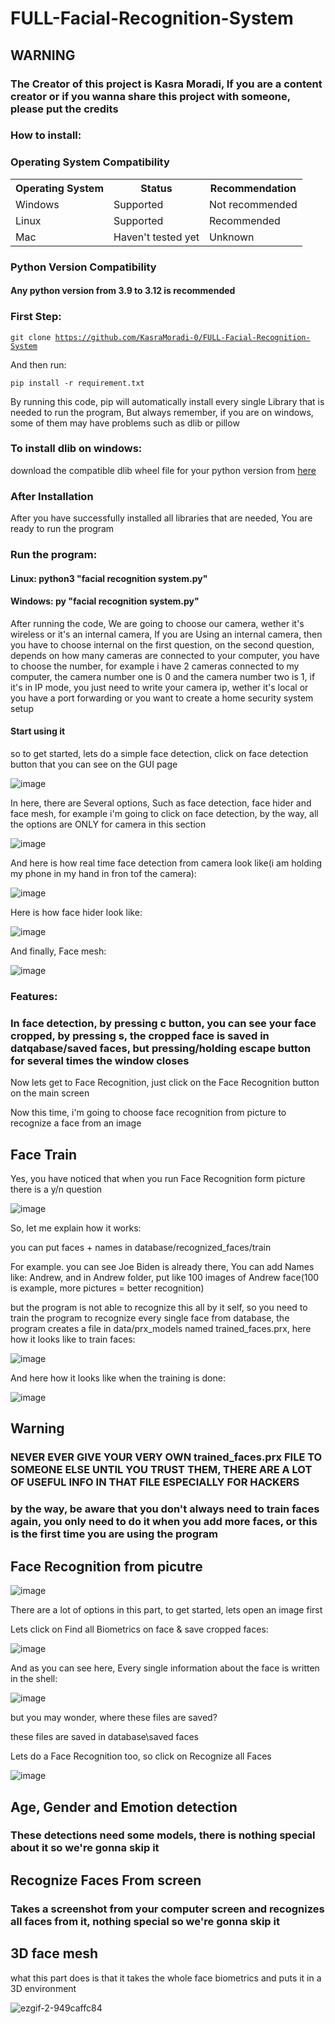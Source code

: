 # FULL-Facial-Recognition-System

## WARNING

### The Creator of this project is Kasra Moradi, If you are a content creator or if you wanna share this project with someone, please put the credits

### How to install:

<!DOCTYPE html>
<html>
<head>
  
</head>
<body>

<h3>Operating System Compatibility</h3>

<table>
    <tr>
        <th>Operating System</th>
        <th>Status</th>
        <th>Recommendation</th>
    </tr>
    <tr>
        <td>Windows</td>
        <td class="supported">Supported</td>
        <td class="not-recommended">Not recommended</td>
    </tr>
    <tr>
        <td>Linux</td>
        <td class="supported">Supported</td>
        <td class="supported">Recommended</td>
    </tr>
    <tr>
        <td>Mac</td>
        <td class="not-tested">Haven't tested yet</td>
        <td class="not-tested">Unknown</td>
    </tr>
</table>
</body>
</html>
<h3>Python Version Compatibility</h3>
<h4>Any python version from 3.9 to 3.12 is recommended</h4>

### First Step:
<code>git clone https://github.com/KasraMoradi-0/FULL-Facial-Recognition-System</code>

And then run:

<code>pip install -r requirement.txt</code>

By running this code, pip will automatically install every single Library that is needed to run the program, But always remember, if you are on windows, some of them may have problems such as dlib or pillow
### To install dlib on windows:

download the compatible dlib wheel file for your python version from <a href="https://github.com/z-mahmud22/Dlib_Windows_Python3.x">here</a>

### After Installation

After you have successfully installed all libraries that are needed, You are ready to run the program

### Run the program:

#### Linux: python3 "facial recognition system.py"
#### Windows: py "facial recognition system.py"

After running the code, We are going to choose our camera, wether it's wireless or it's an internal camera, If you are Using an internal camera, then you have to choose internal on the first question, on the second question, depends on how many cameras are connected to your computer, you have to choose the number, for example i have 2 cameras connected to my computer, the camera number one is 0 and the camera number two is 1, if it's in IP mode, you just need to write your camera ip, wether it's local or you have a port forwarding or you want to create a home security system setup

#### Start using it

so to get started, lets do a simple face detection, click on face detection button that you can see on the GUI page

![image](https://github.com/user-attachments/assets/aad30e45-2802-48c1-8701-9dd1522ed612)

In here, there are Several options, Such as face detection, face hider and face mesh, for example i'm going to click on face detection, by the way, all the options are ONLY for camera in this section

![image](https://github.com/user-attachments/assets/2768ac9d-b32c-400f-a8b9-05326a787bec)

And here is how real time face detection from camera look like(i am holding my phone in my hand in fron tof the camera):

![image](https://github.com/user-attachments/assets/83a114a7-9a18-4d7c-ba30-ac39c93b25a8)

Here is how face hider look like:

![image](https://github.com/user-attachments/assets/a518d58e-95dd-44a3-a8b4-176e5ddf4042)

And finally, Face mesh:

![image](https://github.com/user-attachments/assets/4bcbd58f-6eb3-4306-bb11-fae9e514f885)


### Features:

### In face detection, by pressing c button, you can see your face cropped, by pressing s, the cropped face is saved in datqabase/saved faces, but pressing/holding escape button for several times the window closes

Now lets get to Face Recognition, just click on the Face Recognition button on the main screen

Now this time, i'm going to choose face recognition from picture to recognize a face from an image

## Face Train

Yes, you have noticed that when you run Face Recognition form picture there is a y/n question

![image](https://github.com/user-attachments/assets/9cd70663-009a-443e-acc5-d0a22eed3991)

So, let me explain how it works:

you can put faces + names in database/recognized_faces/train

For example. you can see Joe Biden is already there, You can add Names like: Andrew, and in Andrew folder, put like 100 images of Andrew face(100 is example, more pictures = better recognition)

but the program is not able to recognize this all by it self, so you need to train the program to recognize every single face from database, the program creates a file in data/prx_models named trained_faces.prx, here how it looks like to train faces:

![image](https://github.com/user-attachments/assets/81bb456d-f62b-4ab4-b029-3d58049ccdef)

And here how it looks like when the training is done:

![image](https://github.com/user-attachments/assets/5c2ef36d-0d87-47cd-a48b-99f5b8bcf0e4)

## Warning

### NEVER EVER GIVE YOUR VERY OWN trained_faces.prx FILE TO SOMEONE ELSE UNTIL YOU TRUST THEM, THERE ARE A LOT OF USEFUL INFO IN THAT FILE ESPECIALLY FOR HACKERS

### by the way, be aware that you don't always need to train faces again, you only need to do it when you add more faces, or this is the first time you are using the program

## Face Recognition from picutre

![image](https://github.com/user-attachments/assets/8561aba9-f085-4a6e-bfa2-cb155b1ef693)

There are a lot of options in this part, to get started, lets open an image first

Lets click on Find all Biometrics on face & save cropped faces:

![image](https://github.com/user-attachments/assets/4d5425bf-b9ae-4f10-9dde-29917d62df2c)

And as you can see here, Every single information about the face is written in the shell:

![image](https://github.com/user-attachments/assets/3737fa6e-53c8-4bb0-8de0-3417e15d3575)

but you may wonder, where these files are saved?

these files are saved in database\saved faces

Lets do a Face Recognition too, so click on Recognize all Faces

![image](https://github.com/user-attachments/assets/9a9b5016-0c75-457d-a2a5-2dd0f41c23dc)

## Age, Gender and Emotion detection

### These detections need some models, there is nothing special about it so we're gonna skip it

## Recognize Faces From screen

### Takes a screenshot from your computer screen and recognizes all faces from it, nothing special so we're gonna skip it

## 3D face mesh

what this part does is that it takes the whole face biometrics and puts it in a 3D environment

![ezgif-2-949caffc84](https://github.com/user-attachments/assets/d3c02199-c3d9-40c2-abcf-ff599e7456ea)
